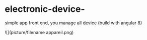 # electronic-device-
simple app front end, you manage all device (build with angular 8)


![](picture/filename appareil.png)

